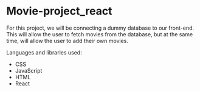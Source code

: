 # Movie-project_react


For this project, we will be connecting a dummy database to our front-end. This will allow the user to fetch movies from the database, but at the same time, will allow the user to add their own movies.

Languages and libraries used:

- CSS
- JavaScript
- HTML
- React